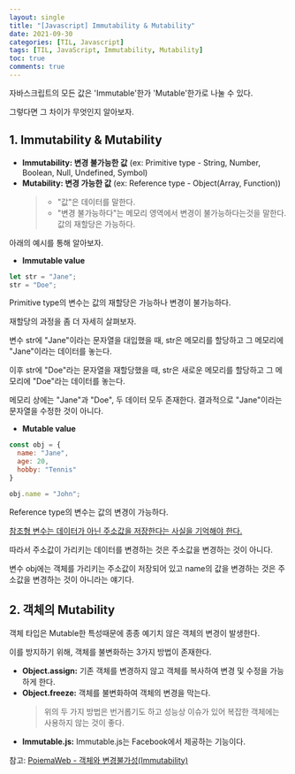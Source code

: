 ```yaml
---
layout: single
title: "[Javascript] Immutability & Mutability"
date: 2021-09-30
categories: [TIL, Javascript]
tags: [TIL, JavaScript, Immutability, Mutability]
toc: true
comments: true
---
```



자바스크립트의 모든 값은 'Immutable'한가 'Mutable'한가로 나눌 수 있다. 

그렇다면 그 차이가 무엇인지 알아보자. 


## 1. Immutability & Mutability
- **Immutability: 변경 불가능한 값** 
  (ex: Primitive type - String, Number, Boolean, Null, Undefined, Symbol)
- **Mutability: 변경 가능한 값** 
  (ex: Reference type - Object(Array, Function))
  > - "값"은 데이터를 말한다.  
  > - "변경 불가능하다"는 메모리 영역에서 변경이 불가능하다는것을 말한다. 값의 재할당은 가능하다.

아래의 예시를 통해 알아보자.

- **Immutable value**

```javascript
let str = "Jane";
str = "Doe";
```
Primitive type의 변수는 값의 재할당은 가능하나 변경이 불가능하다. 

  재할당의 과정을 좀 더 자세히 살펴보자.

  변수 str에 "Jane"이라는 문자열을 대입했을 때, str은 메모리를 할당하고 그 메모리에 "Jane"이라는 데이터를 놓는다.

  이후 str에 "Doe"라는 문자열을 재할당했을 때, str은 새로운 메모리를 할당하고 그 메모리에 "Doe"라는 데이터를 놓는다.

  메모리 상에는 "Jane"과 "Doe", 두 데이터 모두 존재한다. 결과적으로 "Jane"이라는 문자열을 수정한 것이 아니다. 

- **Mutable value**

```javascript
const obj = {
  name: "Jane",
  age: 20,
  hobby: "Tennis"
}

obj.name = "John";
```
Reference type의 변수는 값의 변경이 가능하다.

  <u>참조형 변수는 데이터가 아닌 주소값을 저장한다는 사실을 기억해야 한다.</u>

  따라서 주소값이 가리키는 데이터를 변경하는 것은 주소값을 변경하는 것이 아니다. 

  변수 obj에는 객체를 가리키는 주소값이 저장되어 있고 name의 값을 변경하는 것은 주소값을 변경하는 것이 아니라는 얘기다. 


## 2. 객체의 Mutability
객체 타입은 Mutable한 특성때문에 종종 예기치 않은 객체의 변경이 발생한다. 

이를 방지하기 위해, 객체를 불변화하는 3가지 방법이 존재한다. 

- **Object.assign:** 기존 객체를 변경하지 않고 객체를 복사하여 변경 및 수정을 가능하게 한다.
- **Object.freeze:** 객체를 불변화하여 객체의 변경을 막는다.
   > 위의 두 가지 방법은 번거롭기도 하고 성능상 이슈가 있어 복잡한 객체에는 사용하지 않는 것이 좋다.
- **Immutable.js:** Immutable.js는 Facebook에서 제공하는 기능이다. 


참고: [PoiemaWeb - 객체와 변경불가성(Immutability)](https://poiemaweb.com/js-immutability)
